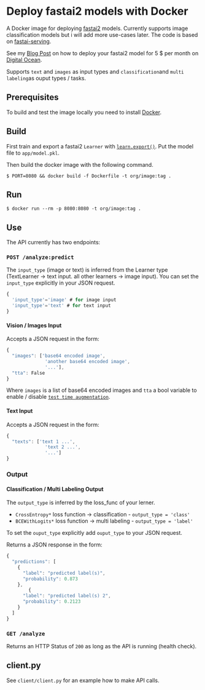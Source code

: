 # Deploy fastai2 models with Docker

A Docker image for deploying [fastai2](https://www.fast.ai/) models. Currently supports image classification models but i will add more use-cases later. The code is based on [fastai-serving](https://github.com/developmentseed/fastai-serving).

See my [Blog Post](https://floleuerer.github.io/2020/04/26/deploy-digitalocean.html) on how to deploy your fastai2 model for 5 $ per month on [Digital Ocean](http://www.digitalocean.com).

Supports `text` and `images` as input types and `classification`and `multi labeling`as ouput types / tasks.

## Prerequisites

To build and test the image locally you need to install [Docker](https://docs.docker.com/get-docker/).

## Build

First train and export a fastai2 `Learner` with [`learn.export()`](https://docs.fast.ai/basic_train.html#Deploying-your-model). Put the model file to `app/model.pkl`.

Then build the docker image with the following command.

```
$ PORT=8080 && docker build -f Dockerfile -t org/image:tag .
```

## Run

```
$ docker run --rm -p 8080:8080 -t org/image:tag .
```

## Use

The API currently has two endpoints:

### `POST /analyze:predict`

The `input_type` (image or text) is inferred from the Learner type (TextLearner -> text input. all other learners -> image input). You can set the `input_type` explicitly in your JSON request.

```js
{
  'input_type'='image' # for image input
  'input_type'='text' # for text input
}
```

#### Vision / Images Input

Accepts a JSON request in the form:

```js
{
  "images": ['base64 encoded image',
              'another base64 encoded image',
              '...'],
  "tta": False
}
```
Where `images` is a list of base64 encoded images and `tta` a bool variable to enable / disable [`test time augmentation`](https://docs.fast.ai/basic_train.html#Test-time-augmentation).

#### Text Input

Accepts a JSON request in the form:

```js
{
  "texts": ['text 1 ...',
              'text 2 ...',
              '...']
}
```

### Output

#### Classification / Multi Labeling Output

The `output_type` is inferred by the loss_func of your lerner.
- `CrossEntropy*` loss function -> classification - `output_type = 'class'`
- `BCEWithLogits*` loss function -> multi labeling - `output_type = 'label'`

To set the `ouput_type` explicitly add `ouput_type` to your JSON request.

Returns a JSON response in the form:

```js
{
  "predictions": [
    { 
      "label": "predicted label(s)",
      "probability": 0.873
    },
        { 
      "label": "predicted label(s) 2",
      "probability": 0.2123
    }
  ]
}

```

### `GET /analyze`

Returns an HTTP Status of `200` as long as the API is running (health check).

## client.py

See `client/client.py` for an example how to make API calls.